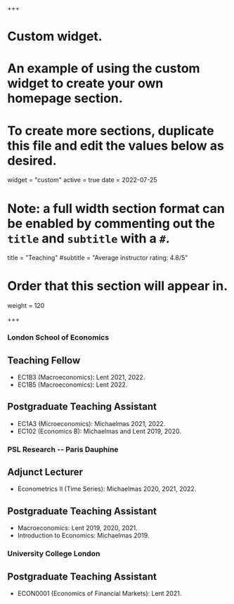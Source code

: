 +++
# Custom widget.
# An example of using the custom widget to create your own homepage section.
# To create more sections, duplicate this file and edit the values below as desired.
widget = "custom"
active = true
date = 2022-07-25

# Note: a full width section format can be enabled by commenting out the `title` and `subtitle` with a `#`.
title = "Teaching"
#subtitle = "Average instructor rating: 4.8/5"

# Order that this section will appear in.
weight = 120

+++

### London School of Economics 
## Teaching Fellow
- EC1B3 (Macroeconomics): Lent 2021, 2022. 
- EC1B5 (Macroeconomics): Lent 2022. 

## Postgraduate Teaching Assistant
- EC1A3 (Microeconomics): Michaelmas 2021, 2022.
- EC102 (Economics B): Michaelmas and Lent 2019, 2020.

### PSL Research -- Paris Dauphine
## Adjunct Lecturer
- Econometrics II (Time Series): Michaelmas 2020, 2021, 2022. 

## Postgraduate Teaching Assistant
- Macroeconomics: Lent 2019, 2020, 2021.
- Introduction to Economics: Michaelmas 2019.

### University College London 
## Postgraduate Teaching Assistant
- ECON0001 (Economics of Financial Markets): Lent 2021.
